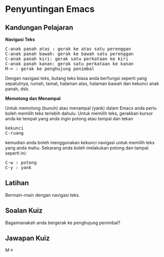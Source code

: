 # Penyuntingan Emacs

## Kandungan Pelajaran

<b>Navigasi Teks</b>

<pre>
C-anak panah atas : gerak ke atas satu perenggan
C-anak panah bawah: gerak ke bawah satu perenggan
C-anak panah kiri: gerak satu perkataan ke kiri
C-anak panah kanan: gerak satu perkataan ke kanan
M-> : gerak ke penghujung penimbal
</pre>

Dengan navigasi teks, butang teks biasa anda berfungsi seperti yang sepatutnya, rumah, tamat, halaman atas, halaman bawah dan kekunci anak panah, dsb.

<b>Memotong dan Menampal</b>

Untuk memotong (bunuh) atau menampal (yank) dalam Emacs anda perlu boleh memilih teks terlebih dahulu. Untuk memilih teks, gerakkan kursor anda ke tempat yang anda ingin potong atau tampal dan tekan <pre>kekunci C-ruang</pre> kemudian anda boleh menggunakan kekunci navigasi untuk memilih teks yang anda mahu. Sekarang anda boleh melakukan potong dan tampal seperti ini:

<pre>
C-w : potong
C-y : yank
</pre>

## Latihan

Bermain-main dengan navigasi teks.

## Soalan Kuiz

Bagaimanakah anda bergerak ke penghujung penimbal?

## Jawapan Kuiz

M->